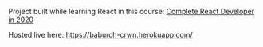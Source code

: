 Project built while learning React in this course: [Complete React Developer in 2020](https://www.udemy.com/course/complete-react-developer-zero-to-mastery)

Hosted live here: https://baburch-crwn.herokuapp.com/
